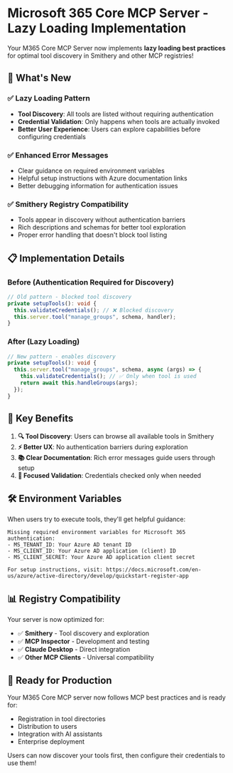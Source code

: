 # Microsoft 365 Core MCP Server - Lazy Loading Implementation

Your M365 Core MCP Server now implements **lazy loading best practices** for optimal tool discovery in Smithery and other MCP registries!

## 🚀 **What's New**

### **✅ Lazy Loading Pattern**
- **Tool Discovery**: All tools are listed without requiring authentication
- **Credential Validation**: Only happens when tools are actually invoked
- **Better User Experience**: Users can explore capabilities before configuring credentials

### **✅ Enhanced Error Messages**
- Clear guidance on required environment variables
- Helpful setup instructions with Azure documentation links
- Better debugging information for authentication issues

### **✅ Smithery Registry Compatibility**
- Tools appear in discovery without authentication barriers
- Rich descriptions and schemas for better tool exploration
- Proper error handling that doesn't block tool listing

## 📋 **Implementation Details**

### **Before (Authentication Required for Discovery)**
```typescript
// Old pattern - blocked tool discovery
private setupTools(): void {
  this.validateCredentials(); // ❌ Blocked discovery
  this.server.tool("manage_groups", schema, handler);
}
```

### **After (Lazy Loading)**
```typescript
// New pattern - enables discovery
private setupTools(): void {
  this.server.tool("manage_groups", schema, async (args) => {
    this.validateCredentials(); // ✅ Only when tool is used
    return await this.handleGroups(args);
  });
}
```

## 🔧 **Key Benefits**

1. **🔍 Tool Discovery**: Users can browse all available tools in Smithery
2. **⚡ Better UX**: No authentication barriers during exploration
3. **📚 Clear Documentation**: Rich error messages guide users through setup
4. **🎯 Focused Validation**: Credentials checked only when needed

## 🛠 **Environment Variables**

When users try to execute tools, they'll get helpful guidance:

```
Missing required environment variables for Microsoft 365 authentication:
- MS_TENANT_ID: Your Azure AD tenant ID
- MS_CLIENT_ID: Your Azure AD application (client) ID  
- MS_CLIENT_SECRET: Your Azure AD application client secret

For setup instructions, visit: https://docs.microsoft.com/en-us/azure/active-directory/develop/quickstart-register-app
```

## 📊 **Registry Compatibility**

Your server is now optimized for:
- ✅ **Smithery** - Tool discovery and exploration
- ✅ **MCP Inspector** - Development and testing
- ✅ **Claude Desktop** - Direct integration
- ✅ **Other MCP Clients** - Universal compatibility

## 🎉 **Ready for Production**

Your M365 Core MCP server now follows MCP best practices and is ready for:
- Registration in tool directories
- Distribution to users
- Integration with AI assistants
- Enterprise deployment

Users can now discover your tools first, then configure their credentials to use them!
